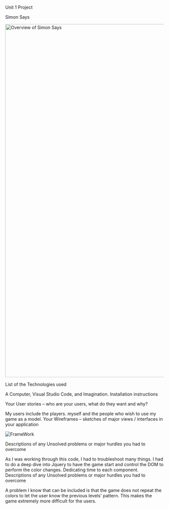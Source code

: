 Unit 1 Project

Simon Says


<img width="1120" alt="Overview of Simon Says" src="https://user-images.githubusercontent.com/111589242/189973581-f8d3a2ff-c988-4d86-9969-c5d632036284.png">


List of the Technologies used

A Computer, Visual Studio Code, and Imagination.
Installation instructions

Your User stories – who are your users, what do they want and why?

My users include the players. myself and the people who wish to use my game as a model.
Your Wireframes – sketches of major views / interfaces in your application

![FrameWork](https://user-images.githubusercontent.com/111589242/189973612-b47e5b8d-26ef-4906-9d69-d2a344e82f72.jpeg)


Descriptions of any Unsolved problems or major hurdles you had to overcome

As I was working through this code, I had to troubleshoot many things. I had to do a
deep dive into Jquery to have the game start and control the DOM to perform the color changes. Dedicating time to each component.
Descriptions of any Unsolved problems or major hurdles you had to overcome

A problem I know that can be included is that the game does not repeat the colors to let the user know the previous levels' pattern. This makes the game extremely more difficult for the users.
